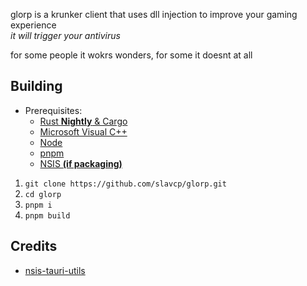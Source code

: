  glorp is a krunker client that uses dll injection to improve your gaming experience <br>
 *it will trigger your antivirus*

 for some people it wokrs wonders, for some it doesnt at all
## Building

- Prerequisites:
  - [Rust **Nightly** & Cargo](https://rustup.rs/)
  - [Microsoft Visual C++](https://visualstudio.microsoft.com/downloads/)
  - [Node](https://nodejs.org/)
  - [pnpm](https://pnpm.io/installation)
  - [NSIS **(if packaging)**](https://nsis.sourceforge.io/)

1. `git clone https://github.com/slavcp/glorp.git`
2. `cd glorp`
3. `pnpm i`
4. `pnpm build`

## Credits

- [nsis-tauri-utils](https://github.com/tauri-apps/nsis-tauri-utils)

